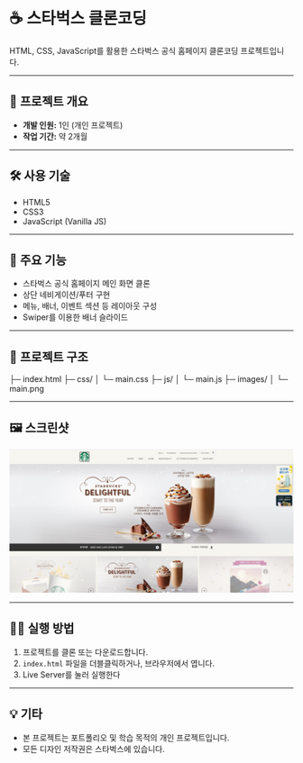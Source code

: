 # ☕️ 스타벅스 클론코딩

HTML, CSS, JavaScript를 활용한 스타벅스 공식 홈페이지 클론코딩 프로젝트입니다.

---

## 👤 프로젝트 개요

- **개발 인원:** 1인 (개인 프로젝트)
- **작업 기간:** 약 2개월

---

## 🛠️ 사용 기술

- HTML5
- CSS3
- JavaScript (Vanilla JS)

---

## 📝 주요 기능

- 스타벅스 공식 홈페이지 메인 화면 클론
- 상단 네비게이션/푸터 구현
- 메뉴, 배너, 이벤트 섹션 등 레이아웃 구성
- Swiper를 이용한 배너 슬라이드

---

## 📂 프로젝트 구조

├─ index.html
├─ css/
│ └─ main.css
├─ js/
│ └─ main.js
├─ images/
│ └─ main.png


---

## 🖼️ 스크린샷

![메인페이지](./images/main.png)

---

## 🏃‍♂️ 실행 방법

1. 프로젝트를 클론 또는 다운로드합니다.
2. `index.html` 파일을 더블클릭하거나, 브라우저에서 엽니다.
3. Live Server를 눌러 실행한다

---

## 💡 기타

- 본 프로젝트는 포트폴리오 및 학습 목적의 개인 프로젝트입니다.
- 모든 디자인 저작권은 스타벅스에 있습니다.
